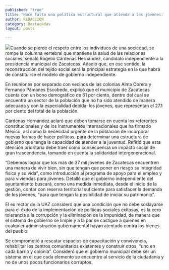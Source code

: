 ```yaml
---
published: "true"
title: "Hace falta una política estructural que atienda a los jóvenes: Rogelio Cárdenas"
author: REDACCION
category: Destacadas
layout: posts

---
```


![](http://i.imgur.com/pA3xjOCm.jpg)Cuando se pierde el respeto entre los individuos de una sociedad, se rompe la columna vertebral que mantiene la salud de las relaciones sociales, señaló Rogelio Cárdenas Hernández, candidato independiente a la presidencia municipal de Zacatecas. Añadió que, en ese sentido, la reconstrucción del tejido social será la principal estrategia en la que habrá de constituirse el modelo de gobierno independiente.

En reuniones por separado con vecinos de las colonias Alma Obrera y Fernando Pámanes Escobedo, explicó que el municipio de Zacatecas cuenta con un bono demográfico de 61 por ciento, dentro del cual se encuentra un sector de la población que no ha sido atendido de manera adecuada y con la especialidad debida: los jóvenes, que representan el 27.1 por ciento del total de la población.

Cárdenas Hernández aclaró que deben tomarse en cuenta los referentes constitucionales y de los instrumentos internacionales que ha firmado México, así como la necesidad urgente de la población de incorporar nuevas formas de hacer políticas, para determinar una estructura de gobierno que tenga la capacidad de atender a la juventud. Refirió que esta atención prioritaria debe traer como consecuencia un impacto social de gran trascendencia, tomando en cuenta la solidaridad intergeneracional.

“Debemos lograr que los más de 37 mil jóvenes de Zacatecas encuentren una manera de vivir bien, sin que tengan que poner en riesgo su integridad física y su vida”, como introducción al programa de apoyo para el empleo y para viviendas para jóvenes. Detalló que el gobierno independiente del ayuntamiento buscará, como una medida inmediata, desde el inicio de la gestión, contar con reserva territorial suficiente para satisfacer la demanda de los jóvenes, “para que tengan la posibilidad de iniciar su patrimonio”.

El ex rector de la UAZ consideró que una condición que no debe soslayarse para el éxito de la implementación de políticas sociales exitosas, es la cero tolerancia a la corrupción y la eliminación de la impunidad, de manera que el sistema de gobierno se limpie y a la par se castigue a quienes en cualquier administración gubernamental hayan atentado contra los bienes del pueblo.

Se comprometió a rescatar espacios de capacitación y convivencia, rehabilitar los centros comunitarios existentes y construir otros, “uno en cada barrio y colonia”. Consideró que el gobierno municipal debe ser un sistema en el que cada elemento se encuentre al servicio de la ciudadanía y no de unos pocos funcionarios corruptos.

